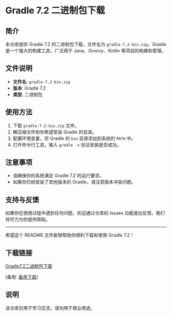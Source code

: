 # Gradle 7.2 二进制包下载

## 简介

本仓库提供 Gradle 7.2 的二进制包下载，文件名为 `gradle-7.2-bin.zip`。Gradle 是一个强大的构建工具，广泛用于 Java、Groovy、Kotlin 等项目的构建和管理。

## 文件说明

- **文件名**: `gradle-7.2-bin.zip`
- **版本**: Gradle 7.2
- **类型**: 二进制包

## 使用方法

1. 下载 `gradle-7.2-bin.zip` 文件。
2. 解压缩文件到你希望安装 Gradle 的目录。
3. 配置环境变量，将 Gradle 的 `bin` 目录添加到系统的 `PATH` 中。
4. 打开命令行工具，输入 `gradle -v` 验证安装是否成功。

## 注意事项

- 请确保你的系统满足 Gradle 7.2 的运行要求。
- 如果你已经安装了其他版本的 Gradle，请注意版本冲突问题。

## 支持与反馈

如果你在使用过程中遇到任何问题，欢迎通过仓库的 Issues 功能提出反馈。我们将尽力为你提供帮助。

---

希望这个 README 文件能够帮助你顺利下载和使用 Gradle 7.2！

## 下载链接
[Gradle7.2二进制包下载](https://pan.quark.cn/s/74c393746ced) 

(备用: [备用下载](https://pan.baidu.com/s/1tFCsoPgT0wm0fqVvrija0A?pwd=1234))

## 说明

该仓库仅用于学习交流，请勿用于商业用途。
